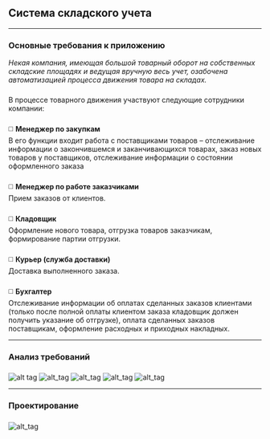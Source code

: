 ## Система складского учета
____
### Основные требования к приложению

_Некая компания, имеющая большой товарный оборот на собственных складские площадях и ведущая вручную весь учет, озабочена автоматизацией процесса движения товара на складах._           
###
В процессе товарного движения участвуют следующие сотрудники компании:    
###
:white_medium_square: **Менеджер по закупкам**    
В его функции входит работа с поставщиками товаров – отслеживание информации о закончившемся и заканчивающихся товарах, заказ новых товаров у поставщиков, отслеживание информации о состоянии оформленного заказа    
###
:white_medium_square: **Менеджер по работе заказчиками**    
Прием заказов от клиентов.    
###
:white_medium_square: **Кладовщик**        
Оформление нового товара, отгрузка товаров заказчикам, формирование партии отгрузки.    
###
:white_medium_square: **Курьер (служба доставки)**    
Доставка выполненного заказа.        
###
:white_medium_square: **Бухгалтер**    
Отслеживание информации об оплатах сделанных заказов клиентами (только после полной оплаты клиентом заказа кладовщик должен получить указание об отгрузке), оплата сделанных заказов поставщикам, оформление расходных и приходных накладных.     
____
### Анализ требований
###
![alt tag](https://i8.wampi.ru/2020/01/03/proc.png)
![alt_tag](https://i8.wampi.ru/2020/01/03/clie.png)
![alt_tag](https://i9.wampi.ru/2020/01/03/sys.png)
![alt_tag](https://i9.wampi.ru/2020/01/03/mana.png)
![alt_tag](https://i8.wampi.ru/2020/01/03/za.png)
____
### Проектирование
###
![alt_tag](https://i9.wampi.ru/2020/01/03/gia.png)
